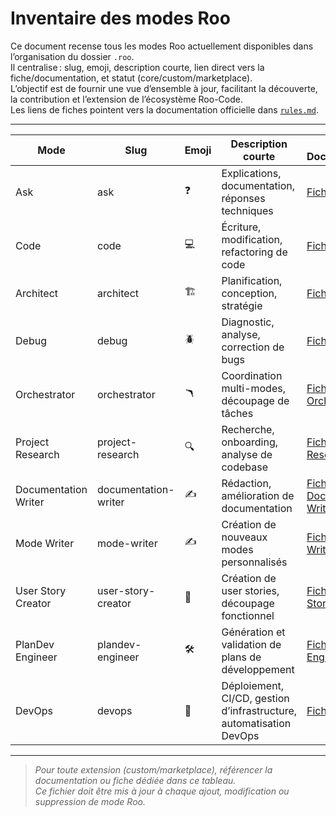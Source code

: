 # Inventaire des modes Roo

Ce document recense tous les modes Roo actuellement disponibles dans l’organisation du dossier `.roo`.  
Il centralise : slug, emoji, description courte, lien direct vers la fiche/documentation, et statut (core/custom/marketplace).  
L’objectif est de fournir une vue d’ensemble à jour, facilitant la découverte, la contribution et l’extension de l’écosystème Roo-Code.  
Les liens de fiches pointent vers la documentation officielle dans [`rules.md`](rules/rules.md).

---

| Mode                   | Slug                | Emoji | Description courte                                   | Fiche / Documentation                                                                 | Statut  |
|------------------------|---------------------|-------|-----------------------------------------------------|---------------------------------------------------------------------------------------|---------|
| Ask                    | ask                 | ❓    | Explications, documentation, réponses techniques     | [Fiche Ask](rules/rules.md#fiche-mode-ask)                                            | core    |
| Code                   | code                | 💻    | Écriture, modification, refactoring de code          | [Fiche Code](rules/rules.md#fiche-mode-code)                                          | core    |
| Architect              | architect           | 🏗️    | Planification, conception, stratégie                 | [Fiche Architect](rules/rules.md#fiche-mode-architect)                                | core    |
| Debug                  | debug               | 🪲    | Diagnostic, analyse, correction de bugs              | [Fiche Debug](rules/rules.md#fiche-mode-debug)                                        | core    |
| Orchestrator           | orchestrator        | 🪃    | Coordination multi-modes, découpage de tâches        | [Fiche Orchestrator](rules/rules.md#fiche-mode-orchestrator)                          | core    |
| Project Research       | project-research    | 🔍    | Recherche, onboarding, analyse de codebase           | [Fiche Project Research](rules/rules.md#fiche-mode-project-research)                  | core    |
| Documentation Writer   | documentation-writer| ✍️    | Rédaction, amélioration de documentation             | [Fiche Documentation Writer](rules/rules.md#fiche-mode-documentation-writer)          | core    |
| Mode Writer            | mode-writer         | ✍️    | Création de nouveaux modes personnalisés             | [Fiche Mode Writer](rules/rules.md#fiche-mode-mode-writer)                            | core    |
| User Story Creator     | user-story-creator  | 📝    | Création de user stories, découpage fonctionnel      | [Fiche User Story Creator](rules/rules.md#fiche-mode-user-story-creator)              | core    |
| PlanDev Engineer       | plandev-engineer    | 🛠️    | Génération et validation de plans de développement   | [Fiche PlanDev Engineer](rules/rules.md#fiche-mode-plandev-engineer)                  | core    |
| DevOps                | devops              | 🚀    | Déploiement, CI/CD, gestion d’infrastructure, automatisation DevOps | [Fiche DevOps](rules/rules.md#fiche-mode-devops)                                     | core    |

---

> _Pour toute extension (custom/marketplace), référencer la documentation ou fiche dédiée dans ce tableau.  
> Ce fichier doit être mis à jour à chaque ajout, modification ou suppression de mode Roo._
